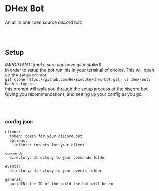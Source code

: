 # DHex Bot

An all in one open source discord bot.

<br><br>

## Setup
*IMPORTANT: (make sure you have git installed)*<br>
In order to setup the bot run this in your terminal of choice. This will open up the setup prompt,<br>
```git clone https://github.com/HexExecute/dhex-bot.git; cd dhex-bot; bash setup.sh```<br>
this prompt will walk you through the setup process of the discord bot.<br>
Giving you recommendations, and setting up your config as you go.

<br><br>

### config.json
```
client:
  token: token for your discord bot
  options:
    intents: intents for your client

commands:
  directory: directory to your commands folder

events:
  directory: directory to your events folder

general:
  guildID: the ID of the guild the bot will be in
```
